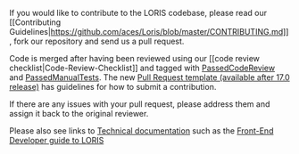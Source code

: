 If you would like to contribute to the LORIS codebase, please read our [[Contributing Guidelines|https://github.com/aces/Loris/blob/master/CONTRIBUTING.md]], fork our repository and send us a pull request.

Code is merged after having been reviewed using our [[code review checklist|Code-Review-Checklist]] and tagged with [PassedCodeReview](https://github.com/aces/Loris/pulls?q=is%3Aopen+is%3Apr+label%3APassedCodeReview) and [PassedManualTests](https://github.com/aces/Loris/labels/PassedManualTests). 
The new [Pull Request template (available after 17.0 release)](https://github.com/aces/Loris/blob/master/PULL_REQUEST_TEMPLATE.md) has guidelines for how to submit a contribution. 

If there are any issues with your pull request, please address them and assign it back to the original reviewer.

Please also see links to [Technical documentation](https://github.com/aces/Loris/wiki/Technical) such as the [Front-End Developer guide to LORIS](https://github.com/aces/Loris/blob/master/LORIS_react.README.md) 